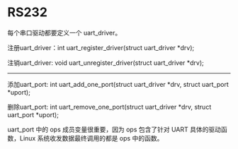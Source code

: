# RS232

每个串口驱动都要定义一个 uart_driver。

注册uart_driver：int uart_register_driver(struct uart_driver *drv);

注销uart_driver: void uart_unregister_driver(struct uart_driver *drv);

---

添加uart_port: int uart_add_one_port(struct uart_driver *drv, struct uart_port *uport);

删除uart_port: int uart_remove_one_port(struct uart_driver *drv, struct uart_port *uport);

uart_port 中的 ops 成员变量很重要，因为 ops 包含了针对 UART 具体的驱动函数，Linux 系统收发数据最终调用的都是 ops 中的函数。